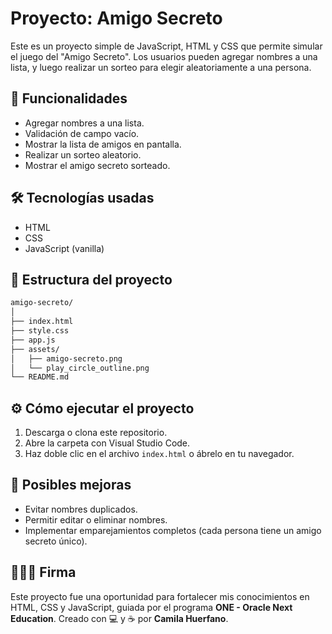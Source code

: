 # Proyecto: Amigo Secreto

Este es un proyecto simple de JavaScript, HTML y CSS que permite simular el juego del "Amigo Secreto". Los usuarios pueden agregar nombres a una lista, y luego realizar un sorteo para elegir aleatoriamente a una persona.


## 🚀 Funcionalidades

- Agregar nombres a una lista.
- Validación de campo vacío.
- Mostrar la lista de amigos en pantalla.
- Realizar un sorteo aleatorio.
- Mostrar el amigo secreto sorteado.

## 🛠️ Tecnologías usadas

- HTML
- CSS
- JavaScript (vanilla)

## 🧩 Estructura del proyecto

```txt
amigo-secreto/
│
├── index.html
├── style.css
├── app.js
├── assets/
│   ├── amigo-secreto.png
│   └── play_circle_outline.png
└── README.md
```

## ⚙️ Cómo ejecutar el proyecto

1. Descarga o clona este repositorio.
2. Abre la carpeta con Visual Studio Code.
3. Haz doble clic en el archivo `index.html` o ábrelo en tu navegador.

## 🤔 Posibles mejoras

- Evitar nombres duplicados.
- Permitir editar o eliminar nombres.
- Implementar emparejamientos completos (cada persona tiene un amigo secreto único).

## 👩🏻‍💻 Firma

Este proyecto fue una oportunidad para fortalecer mis conocimientos en HTML, CSS y JavaScript, guiada por el programa **ONE - Oracle Next Education**.
Creado con 💻 y ☕ por **Camila Huerfano**.